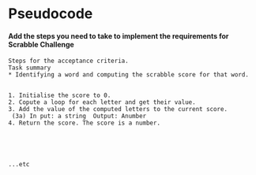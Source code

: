 # Pseudocode

#### Add the steps you need to take to implement the requirements for Scrabble Challenge

```
Steps for the acceptance criteria.
Task summary
* Identifying a word and computing the scrabble score for that word.

 
1. Initialise the score to 0.
2. Copute a loop for each letter and get their value.
3. Add the value of the computed letters to the current score.
 (3a) In put: a string  Output: Anumber
4. Return the score. The score is a number.





...etc
```
